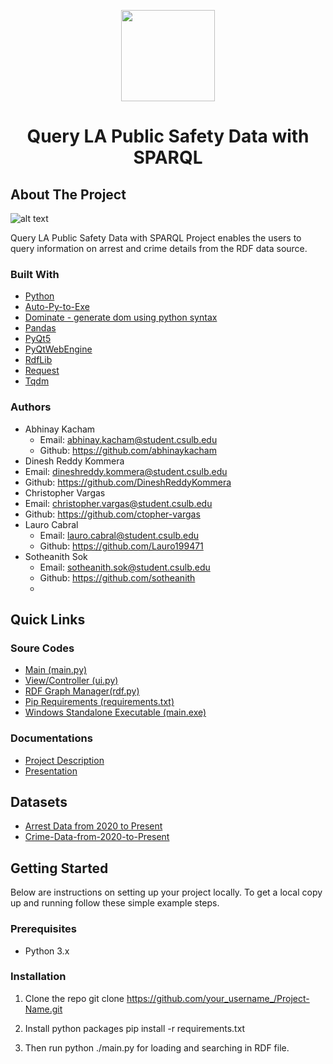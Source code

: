 <p align="center">
 <img width="150" height="146" src="https://user-images.githubusercontent.com/13907836/51081445-7d0d9300-16a4-11e9-8e4d-6ccad8359bf8.png">
</p>

<h1 align="center">Query LA Public Safety Data with SPARQL</h1>	

<!-- ABOUT THE PROJECT -->
## About The Project

![alt text](https://github.com/sotheanith/SPARQL-with-LA-Public-Safety-Data/blob/main/Capture.PNG)

Query LA Public Safety Data with SPARQL Project enables the users to query information on arrest and crime details from the RDF data source.

### Built With
* [Python](https://www.python.org/)
* [Auto-Py-to-Exe](https://pypi.org/project/auto-py-to-exe/)
* [Dominate - generate dom using python syntax](https://pypi.org/project/dominate/)
* [Pandas](https://pypi.org/project/pandas/)
* [PyQt5](https://pypi.org/project/PyQt5/)
* [PyQtWebEngine](https://pypi.org/project/PyQtWebEngine/)
* [RdfLib](https://rdflib.readthedocs.io/en/stable/)
* [Request](https://pypi.org/project/requests/)
* [Tqdm](https://pypi.org/project/tqdm/)

### Authors 
- Abhinay Kacham
  - Email: abhinay.kacham@student.csulb.edu
  - Github: https://github.com/abhinaykacham
 - Dinesh Reddy Kommera
  - Email: dineshreddy.kommera@student.csulb.edu
  - Github: https://github.com/DineshReddyKommera
 - Christopher Vargas 
  - Email: christopher.vargas@student.csulb.edu 
  - Github: https://github.com/ctopher-vargas
- Lauro Cabral 
  - Email: lauro.cabral@student.csulb.edu 
  - Github: https://github.com/Lauro199471
- Sotheanith Sok 
  - Email: sotheanith.sok@student.csulb.edu 
  - Github: https://github.com/sotheanith
  - 
## Quick Links
 ### Soure Codes
 - [Main (main.py)](https://github.com/sotheanith/SPARQL-with-LA-Public-Safety-Data/blob/main/main.py)
 - [View/Controller (ui.py)](https://github.com/sotheanith/SPARQL-with-LA-Public-Safety-Data/blob/main/src/ui.py)
 - [RDF Graph Manager(rdf.py)](https://github.com/sotheanith/SPARQL-with-LA-Public-Safety-Data/blob/main/src/rdf.py)
 - [Pip Requirements (requirements.txt)](https://github.com/sotheanith/SPARQL-with-LA-Public-Safety-Data/blob/main/requirements.txt)
 - [Windows Standalone Executable (main.exe)]()
 ### Documentations
 - [Project Description]()
 - [Presentation]()

## Datasets
- [Arrest Data from 2020 to Present](https://data.lacity.org/Public-Safety/Arrest-Data-from-2020-to-Present/amvf-fr72)
- [Crime-Data-from-2020-to-Present](https://data.lacity.org/Public-Safety/Crime-Data-from-2020-to-Present/2nrs-mtv8)

<!-- GETTING STARTED -->
## Getting Started

Below are instructions on setting up your project locally.
To get a local copy up and running follow these simple example steps.

### Prerequisites

*  Python 3.x

### Installation

1. Clone the repo
   git clone https://github.com/your_username_/Project-Name.git

2. Install python packages
   pip install -r requirements.txt
   
3. Then run python ./main.py for loading and searching in RDF file.
